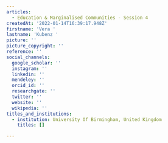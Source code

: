 ```yaml
---
articles:
  - Education & Marginalised Communities - Session 4
createdAt: '2022-01-14T16:39:17.948Z'
firstname: 'Vera '
lastname: 'Kubenz '
picture: ''
picture_copyright: ''
reference: ''
social_channels:
  google_scholar: ''
  instagram: ''
  linkedin: ''
  mendeley: ''
  orcid_id: ''
  researchgate: ''
  twitter: ''
  website: ''
  wikipedia: ''
titles_and_institutions:
  - institution: University Of Birmingham, United Kingdom
    titles: []

---
```


